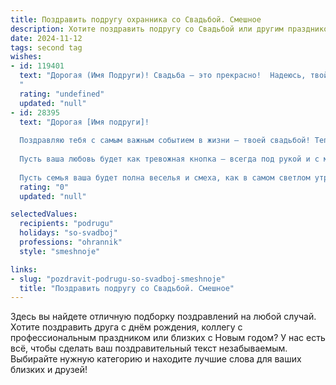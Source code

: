 ```yaml
---
title: Поздравить подругу охранника со Свадьбой. Смешное
description: Хотите поздравить подругу со Свадьбой или другим праздником? Наш ИИ создаст незабываемое поздравление, а вы обязательно выделитесь среди других.  
date: 2024-11-12
tags: second tag
wishes:
- id: 119401
  text: "Дорогая (Имя Подруги)! Свадьба – это прекрасно!  Надеюсь, твой новый муж  будет таким же  послушным, как и те, кого ты охраняла на работе.  Пусть ваша семейная жизнь будет  спокойной и счастливой, без  нужды в применении  спецсредств!  Горько!
  "
  rating: "undefined"
  updated: "null"
- id: 28395
  text: "Дорогая [Имя подруги]!
  
  Поздравляю тебя с самым важным событием в жизни — твоей свадьбой! Теперь ты не только охранник, но и охранница своего семейного счастья! Желаю твоему союзу быть такой же крепкой, как броня на твоей форме, и столь же надежной, как твоя служба — пусть ни один «преступник» в виде проблем не посмеет перейти границы вашего प्यार!
  
  Пусть ваша любовь будет как тревожная кнопка — всегда под рукой и с мгновенной реакцией на любые обстоятельства! А если кто-то вдруг попытается вас разлучить, помни, что ты уже в запасе имеешь самый мощный аргумент — охранника подряда!
  
  Пусть семья ваша будет полна веселья и смеха, как в самом светлом утреннем патруле! Поздравляю! 🎉❤️"
  rating: "0"
  updated: "null"

selectedValues:
  recipients: "podrugu"
  holidays: "so-svadboj"
  professions: "ohrannik"
  style: "smeshnoje"

links:
- slug: "pozdravit-podrugu-so-svadboj-smeshnoje"
  title: "Поздравить подругу со Свадьбой. Смешное"
---
```


Здесь вы найдете отличную подборку поздравлений на любой случай. 
Хотите поздравить друга с днём рождения, коллегу с профессиональным праздником или близких с Новым годом? У нас есть всё, чтобы сделать ваш поздравительный текст незабываемым. Выбирайте нужную категорию и находите лучшие слова для ваших близких и друзей!
